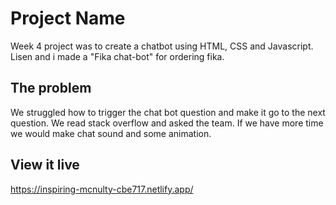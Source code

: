 # Project Name
Week 4 project was to create a chatbot using HTML, CSS and Javascript. Lisen and i made a "Fika chat-bot" for ordering  fika.

## The problem
We struggled how to trigger the chat bot question and make it go to the next question. We read stack overflow and asked the team.
If we have more time we would make chat sound and some animation. 

## View it live
https://inspiring-mcnulty-cbe717.netlify.app/

